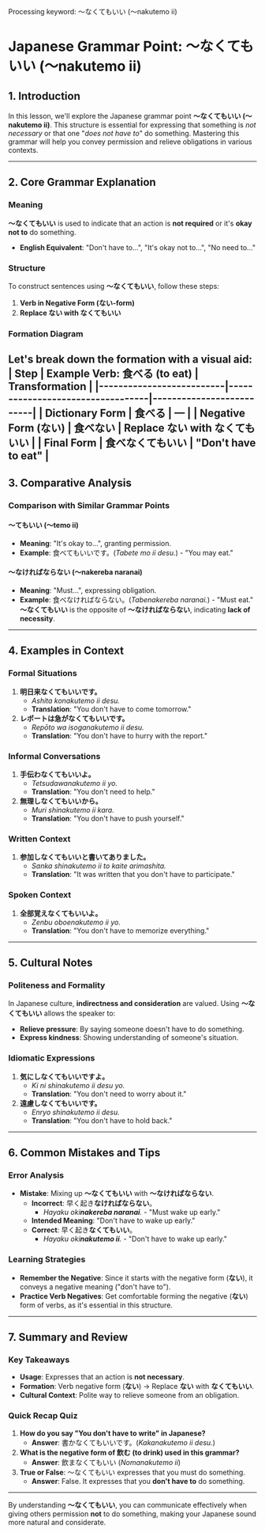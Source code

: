 Processing keyword: ～なくてもいい (〜nakutemo ii)
# Japanese Grammar Point: ～なくてもいい (〜nakutemo ii)
## 1. Introduction
In this lesson, we'll explore the Japanese grammar point **～なくてもいい (〜nakutemo ii)**. This structure is essential for expressing that something is _not necessary_ or that one "_does not have to_" do something. Mastering this grammar will help you convey permission and relieve obligations in various contexts.

---
## 2. Core Grammar Explanation
### Meaning
**～なくてもいい** is used to indicate that an action is **not required** or it's **okay not to** do something.
- **English Equivalent**: "Don't have to...", "It's okay not to...", "No need to..."
### Structure
To construct sentences using **～なくてもいい**, follow these steps:
1. **Verb in Negative Form (ない-form)**
2. **Replace ない with なくてもいい**
### Formation Diagram
Let's break down the formation with a visual aid:
| **Step**                 | **Example Verb: 食べる (to eat)** | **Transformation**       |
|--------------------------|----------------------------------|--------------------------|
| **Dictionary Form**      | 食べる                           | —                        |
| **Negative Form (ない)** | 食べない                         | Replace ない with なくてもいい |
| **Final Form**           | 食べ**なくてもいい**             | "Don't have to eat"      |
---
## 3. Comparative Analysis
### Comparison with Similar Grammar Points
#### ～てもいい (〜temo ii)
- **Meaning**: "It's okay to...", granting permission.
- **Example**: 食べてもいいです。(*Tabete mo ii desu.*) - "You may eat."
#### ～なければならない (〜nakereba naranai)
- **Meaning**: "Must...", expressing obligation.
- **Example**: 食べなければならない。(*Tabenakereba naranai.*) - "Must eat."
**～なくてもいい** is the opposite of **～なければならない**, indicating **lack of necessity**.
---
## 4. Examples in Context
### Formal Situations
1. **明日来なくてもいいです。**
   - *Ashita konakutemo ii desu.*
   - **Translation**: "You don't have to come tomorrow."
2. **レポートは急がなくてもいいです。**
   - *Repōto wa isoganakutemo ii desu.*
   - **Translation**: "You don't have to hurry with the report."
### Informal Conversations
1. **手伝わなくてもいいよ。**
   - *Tetsudawanakutemo ii yo.*
   - **Translation**: "You don't need to help."
2. **無理しなくてもいいから。**
   - *Muri shinakutemo ii kara.*
   - **Translation**: "You don't have to push yourself."
### Written Context
1. **参加しなくてもいいと書いてありました。**
   - *Sanka shinakutemo ii to kaite arimashita.*
   - **Translation**: "It was written that you don't have to participate."
### Spoken Context
1. **全部覚えなくてもいいよ。**
   - *Zenbu oboenakutemo ii yo.*
   - **Translation**: "You don't have to memorize everything."
---
## 5. Cultural Notes
### Politeness and Formality
In Japanese culture, **indirectness and consideration** are valued. Using **～なくてもいい** allows the speaker to:
- **Relieve pressure**: By saying someone doesn't have to do something.
- **Express kindness**: Showing understanding of someone's situation.
### Idiomatic Expressions
1. **気にしなくてもいいですよ。**
   - *Ki ni shinakutemo ii desu yo.*
   - **Translation**: "You don't need to worry about it."
2. **遠慮しなくてもいいです。**
   - *Enryo shinakutemo ii desu.*
   - **Translation**: "You don't have to hold back."
---
## 6. Common Mistakes and Tips
### Error Analysis
- **Mistake**: Mixing up **～なくてもいい** with **～なければならない**.
  - **Incorrect**: 早く起き**なければならない**。
    - *Hayaku oki**nakereba naranai**.* - "Must wake up early."
  - **Intended Meaning**: "Don't have to wake up early."
  - **Correct**: 早く起き**なくてもいい**。
    - *Hayaku oki**nakutemo ii**.* - "Don't have to wake up early."
### Learning Strategies
- **Remember the Negative**: Since it starts with the negative form (**ない**), it conveys a negative meaning ("don't have to").
- **Practice Verb Negatives**: Get comfortable forming the negative (**ない**) form of verbs, as it's essential in this structure.
---
## 7. Summary and Review
### Key Takeaways
- **Usage**: Expresses that an action is **not necessary**.
- **Formation**: Verb negative form (**ない**) → Replace **ない** with **なくてもいい**.
- **Cultural Context**: Polite way to relieve someone from an obligation.
### Quick Recap Quiz
1. **How do you say "You don't have to write" in Japanese?**
   - **Answer**: 書かなくてもいいです。(*Kakanakutemo ii desu.*)
2. **What is the negative form of 飲む (to drink) used in this grammar?**
   - **Answer**: 飲まなくてもいい (*Nomanakutemo ii*)
3. **True or False**: ～なくてもいい expresses that you must do something.
   - **Answer**: False. It expresses that you **don't have to** do something.
---
By understanding **～なくてもいい**, you can communicate effectively when giving others permission **not** to do something, making your Japanese sound more natural and considerate.
